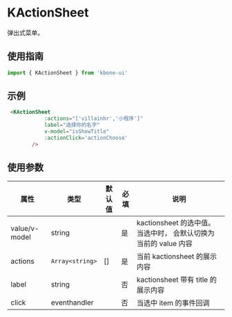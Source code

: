 # KActionSheet

弹出式菜单。

## 使用指南

```js
import { KActionSheet } from 'kbone-ui'
```

## 示例

```html
 <KActionSheet
            :actions="['villainhr','小程序']"
            label="选择你的名字"
            v-model="isShowTitle"
            :actionClick='actionChoose'
        />
```


## 使用参数

| 属性 | 类型 | 默认值 | 必填 | 说明 |
| ---- | ---- | ------ | -------- | ---- |
| value/v-model | string |  | 是 | kactionsheet 的选中值。当选中时， 会默认切换为当前的 value 内容 | 
| actions | `Array<string>` | [] | 是 | 当前 kactionsheet 的展示内容 | 
| label | string |  | 否 | kactionsheet 带有 title 的展示内容 | 
| click | eventhandler |  | 否 | 当选中 item 的事件回调 | 
